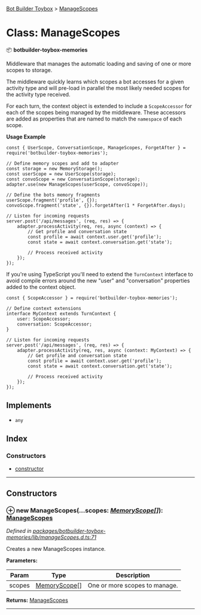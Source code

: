 [Bot Builder Toybox](../README.md) > [ManageScopes](../classes/botbuilder_toybox.managescopes.md)



# Class: ManageScopes


:package: **botbuilder-toybox-memories**

Middleware that manages the automatic loading and saving of one or more scopes to storage.

The middleware quickly learns which scopes a bot accesses for a given activity type and will pre-load in parallel the most likely needed scopes for the activity type received.

For each turn, the context object is extended to include a `ScopeAccessor` for each of the scopes being managed by the middleware. These accessors are added as properties that are named to match the `namespace` of each scope.

**Usage Example**

    const { UserScope, ConversationScope, ManageScopes, ForgetAfter } = require('botbuilder-toybox-memories');

    // Define memory scopes and add to adapter
    const storage = new MemoryStorage();
    const userScope = new UserScope(storage);
    const convoScope = new ConversationScope(storage);
    adapter.use(new ManageScopes(userScope, convoScope));

    // Define the bots memory fragments
    userScope.fragment('profile', {});
    convoScope.fragment('state', {}).forgetAfter(1 * ForgetAfter.days);

    // Listen for incoming requests
    server.post('/api/messages', (req, res) => {
        adapter.processActivity(req, res, async (context) => {
            // Get profile and conversation state
            const profile = await context.user.get('profile');
            const state = await context.conversation.get('state');

            // Process received activity
        });
    });

If you're using TypeScript you'll need to extend the `TurnContext` interface to avoid compile errors around the new "user" and "conversation" properties added to the context object.

    const { ScopeAccessor } = require('botbuilder-toybox-memories');

    // Define context extensions
    interface MyContext extends TurnContext {
        user: ScopeAccessor;
        conversation: ScopeAccessor;
    }

    // Listen for incoming requests
    server.post('/api/messages', (req, res) => {
        adapter.processActivity(req, res, async (context: MyContext) => {
            // Get profile and conversation state
            const profile = await context.user.get('profile');
            const state = await context.conversation.get('state');

            // Process received activity
        });
    });

## Implements

* `any`

## Index

### Constructors

* [constructor](botbuilder_toybox.managescopes.md#constructor)



---
## Constructors
<a id="constructor"></a>


### ⊕ **new ManageScopes**(...scopes: *[MemoryScope](botbuilder_toybox.memoryscope.md)[]*): [ManageScopes](botbuilder_toybox.managescopes.md)


*Defined in [packages/botbuilder-toybox-memories/lib/manageScopes.d.ts:71](https://github.com/Stevenic/botbuilder-toybox/blob/fa71e81/packages/botbuilder-toybox-memories/lib/manageScopes.d.ts#L71)*



Creates a new ManageScopes instance.


**Parameters:**

| Param | Type | Description |
| ------ | ------ | ------ |
| scopes | [MemoryScope](botbuilder_toybox.memoryscope.md)[]   |  One or more scopes to manage. |





**Returns:** [ManageScopes](botbuilder_toybox.managescopes.md)

---




